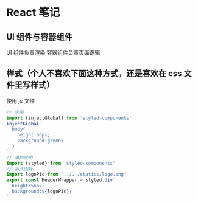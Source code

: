 # React 笔记

## UI 组件与容器组件

UI 组件负责渲染
容器组件负责页面逻辑

## 样式（个人不喜欢下面这种方式，还是喜欢在 css 文件里写样式）

使用 js 文件

```js
// 全局
import {injectGlobal} from 'styled-components'
injectGlobal`
  body{
    height:56px;
    background:green;
  }
`
// 单独使用
import {styled} from 'styled-components'
// 引入图片
import logoPic from '../../statics/logo.png'
export const HeaderWrapper = styled.div`
  height:56px;
  background:${logoPic};
`
```